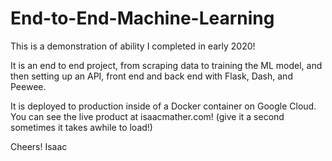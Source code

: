 # End-to-End-Machine-Learning

This is a demonstration of ability I completed in early 2020! 

It is an end to end project, from scraping data to training the ML model, and then setting up an API, front end and back end with Flask, Dash, and Peewee. 

It is deployed to production inside of a Docker container on Google Cloud. You can see the live product at isaacmather.com! (give it a second sometimes it takes awhile to load!)

Cheers!
Isaac
